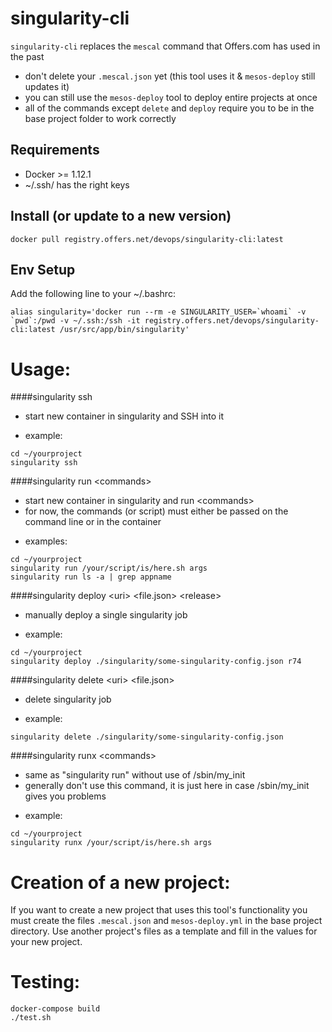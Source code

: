 # singularity-cli
`singularity-cli` replaces the `mescal` command that Offers.com has used in the past
 * don't delete your `.mescal.json` yet (this tool uses it & `mesos-deploy` still updates it)
 * you can still use the `mesos-deploy` tool to deploy entire projects at once
 * all of the commands except `delete` and `deploy` require you to be in the base project folder to work correctly 

## Requirements
 * Docker >= 1.12.1
 * ~/.ssh/ has the right keys

## Install (or update to a new version)
```
docker pull registry.offers.net/devops/singularity-cli:latest
```

## Env Setup
Add the following line to your ~/.bashrc:

```
alias singularity='docker run --rm -e SINGULARITY_USER=`whoami` -v `pwd`:/pwd -v ~/.ssh:/ssh -it registry.offers.net/devops/singularity-cli:latest /usr/src/app/bin/singularity'
```

# Usage:
####singularity ssh
* start new container in singularity and SSH into it
 - example:
 ```
 cd ~/yourproject
 singularity ssh
 ```
 
 ####singularity run &lt;commands&gt;
* start new container in singularity and run &lt;commands&gt;
* for now, the commands (or script) must either be passed on the command line or in the container 
 - examples:
 ```
 cd ~/yourproject
 singularity run /your/script/is/here.sh args
 singularity run ls -a | grep appname
 ```
 
####singularity deploy &lt;uri&gt; &lt;file.json&gt; &lt;release&gt;
* manually deploy a single singularity job
 - example:
 ```
 cd ~/yourproject
 singularity deploy ./singularity/some-singularity-config.json r74
 ```

####singularity delete &lt;uri&gt; &lt;file.json&gt;
* delete singularity job
 - example:
 ```
 singularity delete ./singularity/some-singularity-config.json
 ```
 
####singularity runx &lt;commands&gt;
* same as "singularity run" without use of /sbin/my_init
* generally don't use this command, it is just here in case /sbin/my_init gives you problems
 - example:
 ```
 cd ~/yourproject
 singularity runx /your/script/is/here.sh args
 ```
 
# Creation of a new project:
If you want to create a new project that uses this tool's functionality you must create the files `.mescal.json` and `mesos-deploy.yml` in the base project directory. Use another project's files as a template and fill in the values for your new project.

# Testing:
```
docker-compose build
./test.sh
```

